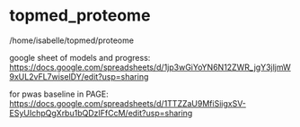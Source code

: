 # topmed_proteome
/home/isabelle/topmed/proteome

google sheet of models and progress:  https://docs.google.com/spreadsheets/d/1jp3wGiYoYN6N12ZWR_jgY3jljmW9xUL2vFL7wiselDY/edit?usp=sharing

for pwas baseline in PAGE:  https://docs.google.com/spreadsheets/d/1TTZZaU9MfiSiigxSV-ESyUIchpQgXrbu1bQDzIFfCcM/edit?usp=sharing
